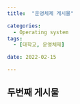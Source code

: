 ```yaml
---
title:  "운영체제 게시물" 

categories:
  - Operating system
tags:
  - [대학교, 운영체제]

date: 2022-02-15

---
```



## 두번째 게시물